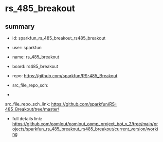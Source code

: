 # rs_485_breakout
 
## summary 
* id: sparkfun_rs_485_breakout_rs485_breakout
* user: sparkfun
* name: rs_485_breakout
* board: rs485_breakout
* repo: https://github.com/sparkfun/RS-485_Breakout



* src_file_repo_sch: 
*
 src_file_repo_sch_link: https://github.com/sparkfun/RS-485_Breakout/tree/master/
* full details link: https://github.com/oomlout/oomlout_oomp_project_bot_v_2/tree/main/projects/sparkfun_rs_485_breakout_rs485_breakout/current_version/working  







